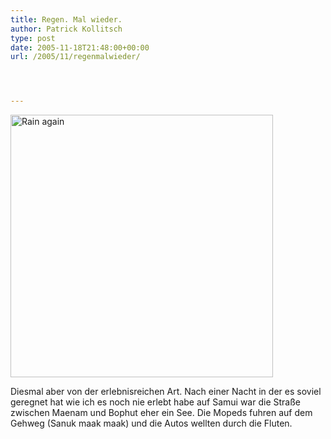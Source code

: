 ```yaml
---
title: Regen. Mal wieder.
author: Patrick Kollitsch
type: post
date: 2005-11-18T21:48:00+00:00
url: /2005/11/regenmalwieder/




---
```

[<img width="420" src="//static.flickr.com/26/64662529_d75318e958.jpg" alt="Rain again" />][1]

Diesmal aber von der erlebnisreichen Art. Nach einer Nacht in der es soviel geregnet hat wie ich es noch nie erlebt habe auf Samui war die Straße zwischen Maenam und Bophut eher ein See. Die Mopeds fuhren auf dem Gehweg (Sanuk maak maak) und die Autos wellten durch die Fluten.

 [1]: http://www.flickr.com/photos/schreibblogade/64662529/ "Rain again"
